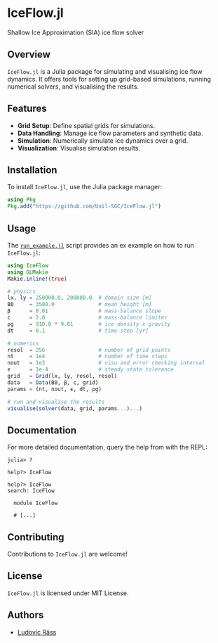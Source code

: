# IceFlow.jl
Shallow Ice Approximation (SIA) ice flow solver

## Overview
`IceFlow.jl` is a Julia package for simulating and visualising ice flow dynamics. It offers tools for setting up grid-based simulations, running numerical solvers, and visualising the results.

## Features
- **Grid Setup**: Define spatial grids for simulations.
- **Data Handling**: Manage ice flow parameters and synthetic data.
- **Simulation**: Numerically simulate ice dynamics over a grid.
- **Visualization**: Visualise simulation results.

## Installation
To install `IceFlow.jl`, use the Julia package manager:
```julia
using Pkg
Pkg.add("https://github.com/Unil-SGC/IceFlow.jl")
```

## Usage
The [`run_example.jl`](run_example.jl) script provides an ex example on how to run `IceFlow.jl`:

```julia
using IceFlow
using GLMakie
Makie.inline!(true)

# physics
lx, ly = 250000.0, 200000.0  # domain size [m]
B0     = 3500.0              # mean height [m]
β      = 0.01                # mass-balance slope
c      = 2.0                 # mass-balance limiter
ρg     = 910.0 * 9.81        # ice density x gravity
dt     = 0.1                 # time step [yr]

# numerics
resol  = 256                 # number of grid points
nt     = 1e4                 # number of time steps
nout   = 1e3                 # visu and error checking interval
ϵ      = 1e-4                # steady state tolerance
grid   = Grid(lx, ly, resol, resol)
data   = Data(B0, β, c, grid)
params = (nt, nout, ϵ, dt, ρg)

# run and visualise the results
visualise(solver(data, grid, params...)...)
```

## Documentation
For more detailed documentation, query the help from with the REPL:
```julia-repl
julia> ?

help?> IceFlow

help?> IceFlow
search: IceFlow

  module IceFlow

  # [...]
```

## Contributing
Contributions to `IceFlow.jl` are welcome!

## License
`IceFlow.jl` is licensed under MIT License.

## Authors
- [Ludovic Räss](https://github.com/luraess)
